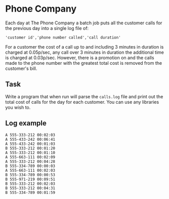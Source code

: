 # Phone Company

Each day at The Phone Company a batch job puts all the customer calls for the previous day into a single log file of:

`'customer id','phone number called','call duration'`

For a customer the cost of a call up to and including 3 minutes in duration is charged at 0.05p/sec, any call over 3 minutes in duration the additional time is charged at 0.03p/sec. However, there is a promotion on and the calls made to the phone number with the greatest total cost is removed from the customer's bill.

## Task

Write a program that when run will parse the `calls.log` file and print out the total cost of calls for the day for each customer. You can use any libraries you wish to.

## Log example

```log
A 555-333-212 00:02:03
A 555-433-242 00:06:41
A 555-433-242 00:01:03
B 555-333-212 00:01:20
A 555-333-212 00:01:10
A 555-663-111 00:02:09
A 555-333-212 00:04:28
B 555-334-789 00:00:03
A 555-663-111 00:02:03
B 555-334-789 00:00:53
B 555-971-219 00:09:51
B 555-333-212 00:02:03
B 555-333-212 00:04:31
B 555-334-789 00:01:59


```
